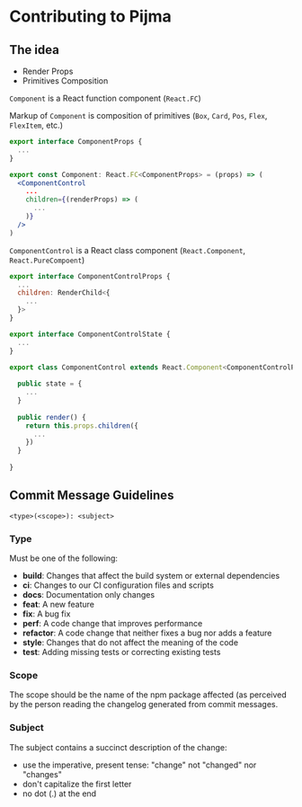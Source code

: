 # Contributing to Pijma

## The idea

* Render Props
* Primitives Composition

`Component` is a React function component (`React.FC`)

Markup of `Component` is composition of primitives (`Box`, `Card`, `Pos`, `Flex`, `FlexItem`, etc.)

```jsx
export interface ComponentProps {
  ...
}

export const Component: React.FC<ComponentProps> = (props) => (
  <ComponentControl
    ...
    children={(renderProps) => (
      ...
    )}
  />
)
```

`ComponentControl` is a React class component (`React.Component`, `React.PureCompoent`)

```jsx
export interface ComponentControlProps {
  ...
  children: RenderChild<{
    ...
  }>
}

export interface ComponentControlState {
  ...
}

export class ComponentControl extends React.Component<ComponentControlProps, ComponentControlState> {
  
  public state = {
    ...
  }
  
  public render() {
    return this.props.children({
      ...
    })
  }
  
}
```

## Commit Message Guidelines

```
<type>(<scope>): <subject>
```

### Type

Must be one of the following:

* **build**: Changes that affect the build system or external dependencies
* **ci**: Changes to our CI configuration files and scripts
* **docs**: Documentation only changes
* **feat**: A new feature
* **fix**: A bug fix
* **perf**: A code change that improves performance
* **refactor**: A code change that neither fixes a bug nor adds a feature
* **style**: Changes that do not affect the meaning of the code
* **test**: Adding missing tests or correcting existing tests

### Scope

The scope should be the name of the npm package affected (as perceived by the person reading the changelog generated from commit messages.

### Subject

The subject contains a succinct description of the change:

* use the imperative, present tense: "change" not "changed" nor "changes"
* don't capitalize the first letter
* no dot (.) at the end
